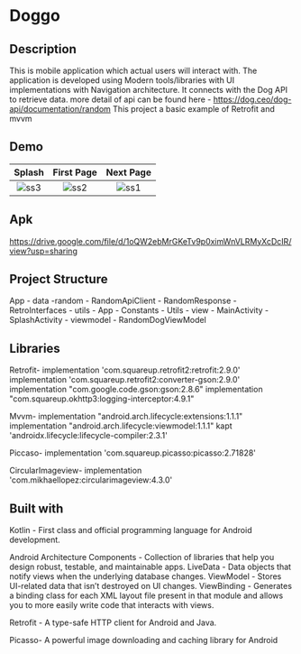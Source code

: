 # Doggo
Description
------------------------------------------------------------------------------
This is mobile application which actual users will interact with.
The application is developed using Modern tools/libraries with UI implementations with Navigation architecture.
It connects with the Dog API to retrieve data. more detail of api can be found here - https://dog.ceo/dog-api/documentation/random 
This project a basic example of Retrofit and mvvm

Demo
-----------------------------------------------------------------------------------
Splash              |  First Page                 | Next Page    
:-------------------------:|:-------------------------:|:---------------------------:
![ss3](https://user-images.githubusercontent.com/40074224/138214963-a9219562-8c52-429d-82d7-d8fcbfe46063.jpg)  |  ![ss2](https://user-images.githubusercontent.com/40074224/138214972-ff8dd696-ed2b-42b0-b642-057a9cf16cfa.jpg) |![ss1](https://user-images.githubusercontent.com/40074224/138214970-0cd81bec-cb2f-4f6b-9b77-73ed0c0165ea.jpg)

Apk
------------------------------------------------------------------------------
https://drive.google.com/file/d/1oQW2ebMrGKeTv9p0ximWnVLRMyXcDcIR/view?usp=sharing


Project Structure
--------------------------------------------------------------------------------
App
    - data
       -random
            - RandomApiClient
            - RandomResponse
       - RetroInterfaces
    - utils
        - App
        - Constants
        - Utils
    - view
        - MainActivity
        - SplashActivity
    - viewmodel
        - RandomDogViewModel

Libraries 
-----------------------------------------------------------------------------------
Retrofit-
implementation 'com.squareup.retrofit2:retrofit:2.9.0'
implementation 'com.squareup.retrofit2:converter-gson:2.9.0'
implementation "com.google.code.gson:gson:2.8.6"
implementation "com.squareup.okhttp3:logging-interceptor:4.9.1"

Mvvm-
implementation "android.arch.lifecycle:extensions:1.1.1"
implementation "android.arch.lifecycle:viewmodel:1.1.1"
kapt 'androidx.lifecycle:lifecycle-compiler:2.3.1'

Piccaso-
implementation 'com.squareup.picasso:picasso:2.71828'

CircularImageview-
implementation 'com.mikhaellopez:circularimageview:4.3.0'

Built with
---------------------------------------------------------------------------------

Kotlin - First class and official programming language for Android development.

Android Architecture Components - Collection of libraries that help you design robust, testable, and maintainable apps.
    LiveData - Data objects that notify views when the underlying database changes.
    ViewModel - Stores UI-related data that isn’t destroyed on UI changes.
    ViewBinding - Generates a binding class for each XML layout file present in that module and allows you to more easily write code that interacts with views.

Retrofit - A type-safe HTTP client for Android and Java.

Picasso- A powerful image downloading and caching library for Android


